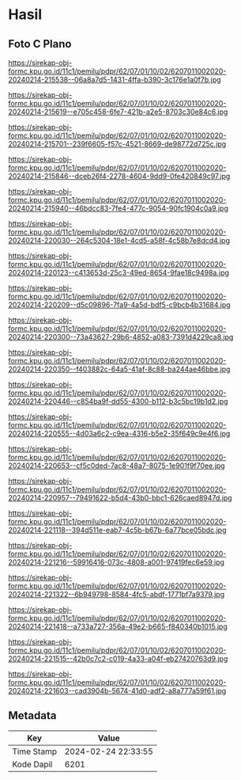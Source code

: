 # Hasil

## Foto C Plano

https://sirekap-obj-formc.kpu.go.id/11c1/pemilu/pdpr/62/07/01/10/02/6207011002020-20240214-215538--06a8a7d5-1431-4ffa-b390-3c176e1a0f7b.jpg

https://sirekap-obj-formc.kpu.go.id/11c1/pemilu/pdpr/62/07/01/10/02/6207011002020-20240214-215619--e705c458-6fe7-421b-a2e5-8703c30e84c6.jpg

https://sirekap-obj-formc.kpu.go.id/11c1/pemilu/pdpr/62/07/01/10/02/6207011002020-20240214-215701--239f6605-f57c-4521-8669-de98772d725c.jpg

https://sirekap-obj-formc.kpu.go.id/11c1/pemilu/pdpr/62/07/01/10/02/6207011002020-20240214-215846--dceb26f4-2278-4604-9dd9-0fe420849c97.jpg

https://sirekap-obj-formc.kpu.go.id/11c1/pemilu/pdpr/62/07/01/10/02/6207011002020-20240214-215940--46bdcc83-7fe4-477c-9054-90fc1904c0a9.jpg

https://sirekap-obj-formc.kpu.go.id/11c1/pemilu/pdpr/62/07/01/10/02/6207011002020-20240214-220030--264c5304-18e1-4cd5-a58f-4c58b7e8dcd4.jpg

https://sirekap-obj-formc.kpu.go.id/11c1/pemilu/pdpr/62/07/01/10/02/6207011002020-20240214-220123--c413653d-25c3-49ed-8654-9fae18c9498a.jpg

https://sirekap-obj-formc.kpu.go.id/11c1/pemilu/pdpr/62/07/01/10/02/6207011002020-20240214-220209--d5c09896-7fa9-4a5d-bdf5-c9bcb4b31684.jpg

https://sirekap-obj-formc.kpu.go.id/11c1/pemilu/pdpr/62/07/01/10/02/6207011002020-20240214-220300--73a43627-29b6-4852-a083-7391d4229ca8.jpg

https://sirekap-obj-formc.kpu.go.id/11c1/pemilu/pdpr/62/07/01/10/02/6207011002020-20240214-220350--f403882c-64a5-41af-8c88-ba244ae46bbe.jpg

https://sirekap-obj-formc.kpu.go.id/11c1/pemilu/pdpr/62/07/01/10/02/6207011002020-20240214-220446--c854ba9f-dd55-4300-b112-b3c5bc19b1d2.jpg

https://sirekap-obj-formc.kpu.go.id/11c1/pemilu/pdpr/62/07/01/10/02/6207011002020-20240214-220555--4d03a6c2-c9ea-4316-b5e2-35f649c9e4f6.jpg

https://sirekap-obj-formc.kpu.go.id/11c1/pemilu/pdpr/62/07/01/10/02/6207011002020-20240214-220653--cf5c0ded-7ac8-48a7-8075-1e901f9f70ee.jpg

https://sirekap-obj-formc.kpu.go.id/11c1/pemilu/pdpr/62/07/01/10/02/6207011002020-20240214-220957--79491622-b5d4-43b0-bbc1-626caed8947d.jpg

https://sirekap-obj-formc.kpu.go.id/11c1/pemilu/pdpr/62/07/01/10/02/6207011002020-20240214-221118--394d511e-eab7-4c5b-b67b-6a77bce05bdc.jpg

https://sirekap-obj-formc.kpu.go.id/11c1/pemilu/pdpr/62/07/01/10/02/6207011002020-20240214-221216--59916416-073c-4808-a001-97419fec6e59.jpg

https://sirekap-obj-formc.kpu.go.id/11c1/pemilu/pdpr/62/07/01/10/02/6207011002020-20240214-221322--6b949798-8584-4fc5-abdf-1771bf7a9379.jpg

https://sirekap-obj-formc.kpu.go.id/11c1/pemilu/pdpr/62/07/01/10/02/6207011002020-20240214-221418--a733a727-356a-49e2-b665-f840340b1015.jpg

https://sirekap-obj-formc.kpu.go.id/11c1/pemilu/pdpr/62/07/01/10/02/6207011002020-20240214-221515--42b0c7c2-c019-4a33-a04f-eb27420763d9.jpg

https://sirekap-obj-formc.kpu.go.id/11c1/pemilu/pdpr/62/07/01/10/02/6207011002020-20240214-221603--cad3904b-5674-41d0-adf2-a8a777a59f61.jpg


## Metadata

| Key        | Value               |
| ---------- | ------------------- |
| Time Stamp | 2024-02-24 22:33:55 |
| Kode Dapil | 6201                |



